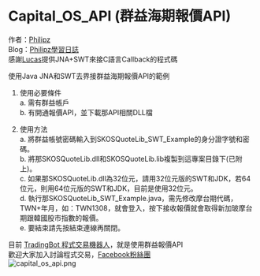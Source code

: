 Capital\_OS\_API (群益海期報價API)
===========
作者：[Philipz](mailto://philipzheng@gmail.com "Email")  
Blog：[Philipz學習日誌](http://server.everfine.com.tw/blog/)  
感謝[Lucas](mailto://jenru.tw@gmail.com)提供JNA+SWT來接C語言Callback的程式碼

使用Java JNA和SWT去界接群益海期報價API的範例

1.  使用必要條件  
a.  需有群益帳戶  
b.  有開通報價API，並下載那API相關DLL檔  

2.  使用方法  
a.  將群益帳號密碼輸入到SKOSQuoteLib_SWT_Example的身分證字號和密碼。  
b.  將那SKOSQuoteLib.dll和SKOSQuoteLib.lib複製到這專案目錄下(已附上)。  
c.  如果那SKOSQuoteLib.dll為32位元，請用32位元版的SWT和JDK，若64位元，則用64位元版的SWT和JDK，目前是使用32位元。  
d.  執行那SKOSQuoteLib_SWT_Example.java，需先修改摩台期代碼，TWN+年月，如：TWN1308，就會登入，按下接收報價就會取得新加玻摩台期跟韓國股市指數的報價。  
e.  要結束請先按結束連線再關閉。  

目前 [TradingBot 程式交易機器人](http://www.tradingbot.com.tw)，就是使用群益報價API  
歡迎大家加入討論程式交易，[Facebook粉絲團](http://www.facebook.com/tradingbot)  
![capital_os_api.png](http://server.everfine.com.tw/blog/capital_os_api.png "capital_os_api.png")